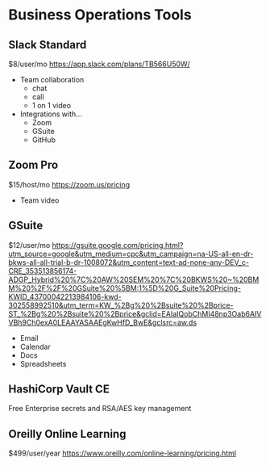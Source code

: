 # Business Operations Tools

## Slack Standard
$8/user/mo
https://app.slack.com/plans/TB566U50W/
* Team collaboration
    - chat
    - call
    - 1 on 1 video
* Integrations with...
    - Zoom
    - GSuite
    - GitHub

## Zoom Pro
$15/host/mo
https://zoom.us/pricing
* Team video

## GSuite
$12/user/mo
https://gsuite.google.com/pricing.html?utm_source=google&utm_medium=cpc&utm_campaign=na-US-all-en-dr-bkws-all-all-trial-b-dr-1008072&utm_content=text-ad-none-any-DEV_c-CRE_353513856174-ADGP_Hybrid%20%7C%20AW%20SEM%20%7C%20BKWS%20~%20BMM%20%2F%2F%20GSuite%20%5BM:1%5D%20G_Suite%20Pricing-KWID_43700042213984106-kwd-302558992510&utm_term=KW_%2Bg%20%2Bsuite%20%2Bprice-ST_%2Bg%20%2Bsuite%20%2Bprice&gclid=EAIaIQobChMI48np3Oab6AIVVBh9Ch0exA0LEAAYASAAEgKwHfD_BwE&gclsrc=aw.ds
* Email
* Calendar
* Docs
* Spreadsheets

## HashiCorp Vault CE
Free
Enterprise secrets and RSA/AES key management

## Oreilly Online Learning
$499/user/year
https://www.oreilly.com/online-learning/pricing.html
